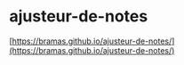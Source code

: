 # ajusteur-de-notes

[https://bramas.github.io/ajusteur-de-notes/](https://bramas.github.io/ajusteur-de-notes/)
